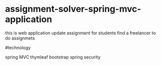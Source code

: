 # assignment-solver-spring-mvc-application
this  is web application update assignment for students find a freelancer to do assignmets

#technology

spring MVC
thymleaf
bootstrap
spring security

